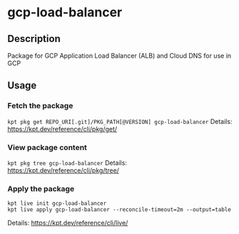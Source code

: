 # gcp-load-balancer

## Description
Package for GCP Application Load Balancer (ALB) and Cloud DNS for use in GCP

## Usage

### Fetch the package
`kpt pkg get REPO_URI[.git]/PKG_PATH[@VERSION] gcp-load-balancer`
Details: https://kpt.dev/reference/cli/pkg/get/

### View package content
`kpt pkg tree gcp-load-balancer`
Details: https://kpt.dev/reference/cli/pkg/tree/

### Apply the package
```shell
kpt live init gcp-load-balancer
kpt live apply gcp-load-balancer --reconcile-timeout=2m --output=table
```
Details: https://kpt.dev/reference/cli/live/
